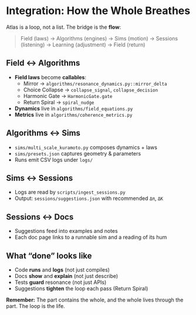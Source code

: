 # Integration: How the Whole Breathes

Atlas is a loop, not a list. The bridge is the **flow**:

> Field (laws) → Algorithms (engines) → Sims (motion) → Sessions (listening) → Learning (adjustment) → Field (return)

## Field ↔ Algorithms
- **Field laws** become **callables**:
  - Mirror → `algorithms/resonance_dynamics.py::mirror_delta`
  - Choice Collapse → `collapse_signal`, `collapse_decision`
  - Harmonic Gate → `HarmonicGate.gate`
  - Return Spiral → `spiral_nudge`
- **Dynamics** live in `algorithms/field_equations.py`
- **Metrics** live in `algorithms/coherence_metrics.py`

## Algorithms ↔ Sims
- `sims/multi_scale_kuramoto.py` composes dynamics + laws
- `sims/presets.json` captures geometry & parameters
- Runs emit CSV logs under `logs/`

## Sims ↔ Sessions
- Logs are read by `scripts/ingest_sessions.py`
- Output: `sessions/suggestions.json` with recommended `Δπ`, `ΔK`

## Sessions ↔ Docs
- Suggestions feed into examples and notes
- Each doc page links to a runnable sim and a reading of its hum

## What “done” looks like
- Code **runs** and **logs** (not just compiles)
- Docs **show** and **explain** (not just describe)
- Tests **guard** resonance (not just APIs)
- Suggestions **tighten** the loop each pass (Return Spiral)

**Remember:** The part contains the whole, and the whole lives through the part. The loop is the life.
